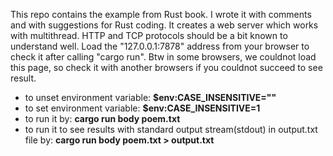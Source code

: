 This repo contains the example from Rust book. I wrote it with comments and with suggestions for Rust coding.
It creates a web server which works with multithread. HTTP and TCP protocols should be a bit known to understand well. 
Load the "127.0.0.1:7878" address from your browser to check it after calling "cargo run".
Btw in some browsers, we couldnot load this page, so check it with another browsers if you couldnot succeed to see result.  

- to unset environment variable: **$env:CASE_INSENSITIVE=""** 
- to set environment variable: **$env:CASE_INSENSITIVE=1** 
- to run it by: **cargo run body poem.txt**
- to run it to see results with standard output stream(stdout) in output.txt file by: **cargo run body poem.txt > output.txt** 
